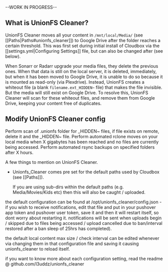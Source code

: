 --WORK IN PROGRESS--

## What is UnionFS Cleaner?

UnionFS Cleaner moves all your content in `/mnt/local/Media/` (see [[Paths|Paths#unionfs_cleaner]]) to Google Drive after the folder reaches a certain threshold. This was first set during initial install of Cloudbox via the [[settings.yml|Configuring Settings]] file, but can also be changed after (see below). 

When Sonarr or Radarr upgrade your media files, they delete the previous ones. When that data is still on the local server, it is deleted, immediately, but when it has been moved to Google Drive, it is unable to do so because it is mounted as read-only (via Plexdrive). Instead, UnionFS creates a whiteout file (a blank `filename.ext_HIDDEN~` file) that makes the file invisible. But the media will still exist on Google Drive. To resolve this, UnionFS Cleaner will scan for these whiteout files, and remove them from Google Drive, keeping your content free of duplicates. 


## Modify UnionFS Cleaner config


Perform scan of .unionfs folder for _HIDDEN~ files, if file exists on remote, delete it and the _HIDDEN~ file. Perform automated rclone moves on your local media when X gigabytes has been reached and no files are currently being accessed. Perform automated rsync backups on specified folders after X hours.


A few things to mention on UnionFS Cleaner. 

* Unionfs_Cleaner comes pre set for the default paths used by Cloudbox (see [[Paths]]).

  If you are using sub-dirs within the default paths (e.g. Media/Movies/Kids etc) then this will also be caught / uploaded.

the default configuration can be found at /opt/unionfs_cleaner/config.json - if you wish to receive notifications, edit that file and put in your pushover app token and pushover user token, save it and then it will restart itself, so dont worry about restarting it. notifications will be sent when uploads begin / skipped due to files being accessed / upload cancelled due to ban/interval restored after a ban sleep of 25hrs has completed).

the default local content max size / check interval can be edited whenever via changing them in that configuration file and saving it causing unionfs_cleaner to reload itself.

if you want to know more about each configuration setting, read the readme @ github.com/l3uddz/unionfs_cleaner